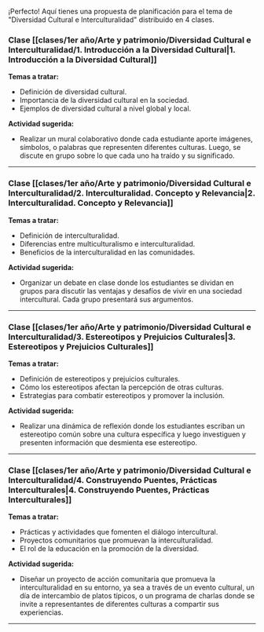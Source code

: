 ¡Perfecto! Aquí tienes una propuesta de planificación para el tema de "Diversidad Cultural e Interculturalidad" distribuido en 4 clases.

### Clase [[clases/1er año/Arte y patrimonio/Diversidad Cultural e Interculturalidad/1. Introducción a la Diversidad Cultural|1. Introducción a la Diversidad Cultural]]

**Temas a tratar:**

- Definición de diversidad cultural.
- Importancia de la diversidad cultural en la sociedad.
- Ejemplos de diversidad cultural a nivel global y local.

**Actividad sugerida:**

- Realizar un mural colaborativo donde cada estudiante aporte imágenes, símbolos, o palabras que representen diferentes culturas. Luego, se discute en grupo sobre lo que cada uno ha traído y su significado.

---

### Clase [[clases/1er año/Arte y patrimonio/Diversidad Cultural e Interculturalidad/2. Interculturalidad. Concepto y Relevancia|2. Interculturalidad. Concepto y Relevancia]]

**Temas a tratar:**

- Definición de interculturalidad.
- Diferencias entre multiculturalismo e interculturalidad.
- Beneficios de la interculturalidad en las comunidades.

**Actividad sugerida:**

- Organizar un debate en clase donde los estudiantes se dividan en grupos para discutir las ventajas y desafíos de vivir en una sociedad intercultural. Cada grupo presentará sus argumentos.

---

### Clase [[clases/1er año/Arte y patrimonio/Diversidad Cultural e Interculturalidad/3. Estereotipos y Prejuicios Culturales|3. Estereotipos y Prejuicios Culturales]]

**Temas a tratar:**

- Definición de estereotipos y prejuicios culturales.
- Cómo los estereotipos afectan la percepción de otras culturas.
- Estrategias para combatir estereotipos y promover la inclusión.

**Actividad sugerida:**

- Realizar una dinámica de reflexión donde los estudiantes escriban un estereotipo común sobre una cultura específica y luego investiguen y presenten información que desmienta ese estereotipo.

---

### Clase [[clases/1er año/Arte y patrimonio/Diversidad Cultural e Interculturalidad/4. Construyendo Puentes, Prácticas Interculturales|4. Construyendo Puentes, Prácticas Interculturales]]

**Temas a tratar:**

- Prácticas y actividades que fomenten el diálogo intercultural.
- Proyectos comunitarios que promuevan la interculturalidad.
- El rol de la educación en la promoción de la diversidad.

**Actividad sugerida:**

- Diseñar un proyecto de acción comunitaria que promueva la interculturalidad en su entorno, ya sea a través de un evento cultural, un día de intercambio de platos típicos, o un programa de charlas donde se invite a representantes de diferentes culturas a compartir sus experiencias.

---
